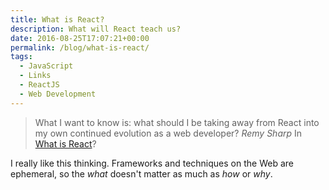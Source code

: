```yaml
---
title: What is React?
description: What will React teach us?
date: 2016-08-25T17:07:21+00:00
permalink: /blog/what-is-react/
tags:
  - JavaScript
  - Links
  - ReactJS
  - Web Development
---
```


> What I want to know is: what should I be taking away from React into my own continued evolution as a web developer?
> <cite>Remy Sharp</cite>
In [What is React](https://remysharp.com/2016/08/15/what-is-react)?

I really like this thinking. Frameworks and techniques on the Web are ephemeral, so the _what_ doesn't matter as much as _how_ or _why_.

